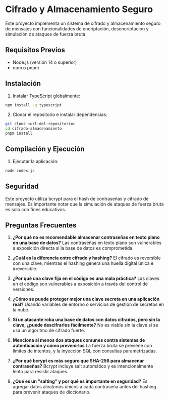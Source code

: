 # Cifrado y Almacenamiento Seguro

Este proyecto implementa un sistema de cifrado y almacenamiento seguro de mensajes con funcionalidades de encriptación, desencriptación y simulación de ataques de fuerza bruta.

## Requisitos Previos

-   Node.js (versión 14 o superior)
-   npm o pnpm

## Instalación

1. Instalar TypeScript globalmente:

```bash
npm install -g typescript
```

2. Clonar el repositorio e instalar dependencias:

```bash
git clone <url-del-repositorio>
cd cifrado-almacenamiento
pnpm install
```

## Compilación y Ejecución

1. Ejecutar la aplicación:

```bash
node index.js
```

## Seguridad

Este proyecto utiliza bcrypt para el hash de contraseñas y cifrado de mensajes. Es importante notar que la simulación de ataques de fuerza bruta es solo con fines educativos.

## Preguntas Frecuentes
1. **¿Por qué no es recomendable almacenar contraseñas en texto plano en una base de datos?**
   Las contraseñas en texto plano son vulnerables a exposición directa si la base de datos es comprometida.

2. **¿Cuál es la diferencia entre cifrado y hashing?**
   El cifrado es reversible con una clave, mientras el hashing genera una huella digital única e irreversible.

3. **¿Por qué una clave fija en el código es una mala práctica?**
   Las claves en el código son vulnerables a exposición a través del control de versiones.

4. **¿Cómo se puede proteger mejor una clave secreta en una aplicación real?**
   Usando variables de entorno o servicios de gestión de secretos en la nube.

5. **Si un atacante roba una base de datos con datos cifrados, pero sin la clave, ¿puede descifrarlos fácilmente?**
   No es viable sin la clave si se usa un algoritmo de cifrado fuerte.

6. **Menciona al menos dos ataques comunes contra sistemas de autenticación y cómo prevenirlos**
   La fuerza bruta se previene con límites de intentos, y la inyección SQL con consultas parametrizadas.

7. **¿Por qué bcrypt es más seguro que SHA-256 para almacenar contraseñas?**
   Bcrypt incluye salt automático y es intencionalmente lento para resistir ataques.

8. **¿Qué es un "salting" y por qué es importante en seguridad?**
   Es agregar datos aleatorios únicos a cada contraseña antes del hashing para prevenir ataques de diccionario.
